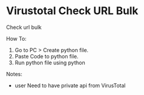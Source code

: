 # Virustotal Check URL Bulk
Check url bulk

How To:
1. Go to PC > Create python file.
2. Paste Code to python file.
3. Run python file using python

Notes:
- user Need to have private api from VirusTotal
